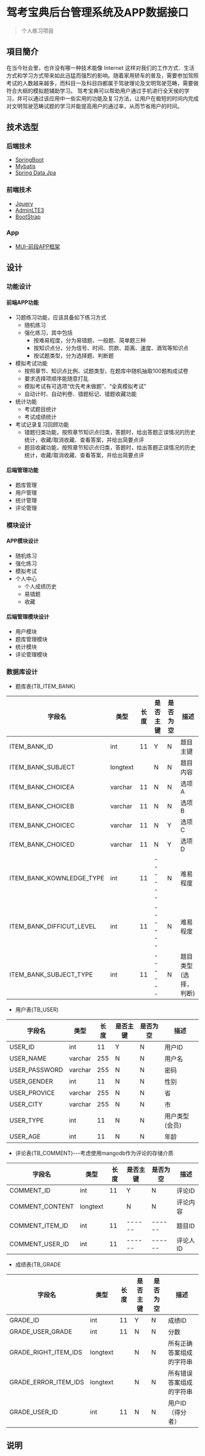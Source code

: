 # 驾考宝典后台管理系统及APP数据接口
> 个人练习项目
## 項目簡介
  在当今社会里，也许没有哪一种技术能像 Internet 这样对我们的工作方式．生活方式和学习方式带来如此迅猛而强烈的影响。随着家用轿车的普及，需要参加驾照考试的人数越来越多，而科目一及科目四都属于驾驶理论及文明驾驶范畴，需要做符合大纲的模拟题辅助学习。
  驾考宝典可以帮助用户通过手机进行全天侯的学习，并可以通过该应用中一些实用的功能及复习方法，让用户在极短的时间内完成对文明驾驶范畴试题的学习并能提高用户的通过率，从而节省用户的时间。
## 技术选型
### 后端技术
- [SpringBoot](http://spring.io/projects/spring-boot/)
- [Mybatis](http://www.mybatis.org/)
- [Spring Data Jpa]()
### 前端技术
- [Jquery](http://jquery.com/)
- [AdminLTE3](https://adminlte.io/themes/dev/AdminLTE/index.html)
- [BootStrap](http://www.bootcss.com/)
### App
- [MUI-前段APP框架](http://dev.dcloud.net.cn/mui/)

## 设计
### 功能设计
#### 前端APP功能
- 习题练习功能，应该具备如下练习方式
  - 随机练习
  - 强化练习，其中包括
    - 按难易程度，分为易错题、一般题、简单题三种
    - 按知识点分，分为信号、时间、罚款、距离、速度、酒驾等知识点
    - 按试题类型，分为选择题、判断题
- 模拟考试功能
  - 按照章节、知识点比例、试题类型，在题库中随机抽取100题构成试卷
  - 要求选择项顺序能随意打乱
  - 模拟考试有可选项“优先考未做题”、“全真模拟考试”
  - 自动计时、自动判卷、错题标记、错题收藏功能
- 统计功能
  - 考试题目统计
  - 考试成绩统计
- 考试记录复习回顾功能
  - 错题归类功能，按照章节知识点归类，答题时，给出答题正误情况的历史统计，收藏/取消收藏、查看答案，并给出简要点评
  - 题目收藏功能，按照章节知识点归类，答题时，给出答题正误情况的历史统计，收藏/取消收藏、查看答案，并给出简要点评
#### 后端管理功能
- 题库管理
- 用户管理
- 统计管理
- 评论管理

### 模块设计
#### APP模块设计
- 随机练习
- 强化练习
- 模拟考试
- 个人中心
  - 个人成绩历史
  - 易错题
  - 收藏
#### 后端管理模块设计
- 用户模块
- 题库管理模块
- 统计模块
- 评论管理模块

### 数据库设计
- 题库表(TB_ITEM_BANK)

| 字段名 | 类型 | 长度 | 是否主键 | 是否为空 | 描述 |
| ------ | ------ | ------ | ------| ------| ------|
| ITEM_BANK_ID | int | 11 | Y| N| 题目主键|
| ITEM_BANK_SUBJECT | longtext |  | N| N| 题目内容|
| ITEM_BANK_CHOICEA | varchar | 11 | N| N| 选项A|
| ITEM_BANK_CHOICEB | varchar | 11 | N| N| 选项B|
| ITEM_BANK_CHOICEC | varchar | 11 | N| Y| 选项C|
| ITEM_BANK_CHOICED | varchar | 11 | N| Y| 选项D|
| ITEM_BANK_KOWNLEDGE_TYPE | int | 11 | ------| N| 难易程度|
| ITEM_BANK_DIFFICUT_LEVEL | int | 11 | ------| N| 难易程度|
| ITEM_BANK_SUBJECT_TYPE | int | 11 | ------| N| 题目类型(选择，判断)|

- 用户表(TB_USER)

| 字段名 | 类型 | 长度 | 是否主键 | 是否为空 | 描述 |
| ------ | ------ | ------ | ------| ------| ------|
| USER_ID | int | 11 | Y| N| 用户ID|
| USER_NAME| varchar | 255 | N| N| 用户名|
| USER_PASSWORD | varchar | 255 | N| N| 密码|
| USER_GENDER | int | 11 | N| N| 性别|
| USER_PROVICE | varchar   | 255 | N| N| 省|
| USER_CITY | varchar | 255 | N| N| 市|
| USER_TYPE | int | 11 | N| N| 用户类型(会员)|
| USER_AGE | int | 11 | N| N| 年龄|

- 评论表(TB_COMMENT)---考虑使用mangodb作为评论的存储介质

| 字段名 | 类型 | 长度 | 是否主键 | 是否为空 | 描述 |
| ------ | ------ | ------ | ------| ------| ------|
| COMMENT_ID | int | 11 | Y| N| 评论ID|
| COMMENT_CONTENT | longtext |  | N| N| 评论内容|
| COMMENT_ITEM_ID | int | 11 | ------| ------| 题目ID|
| COMMENT_USER_ID | int | 11 | ------| ------| 评论人ID|

- 成绩表(TB_GRADE

| 字段名 | 类型 | 长度 | 是否主键 | 是否为空 | 描述 |
| ------ | ------ | ------ | ------| ------| ------|
| GRADE_ID | int | 11 | Y| N| 成绩ID|
| GRADE_USER_GRADE | int | 11 | N| N| 分数|
| GRADE_RIGHT_ITEM_IDS | longtext |  | N| N| 所有正确答案组成的字符串|
| GRADE_ERROR_ITEM_IDS | longtext |  | N| N| 所有错误答案组成的字符串|
| GRADE_USER_ID | int | 11 | N| N| 用户ID（得分者）|


## 说明
